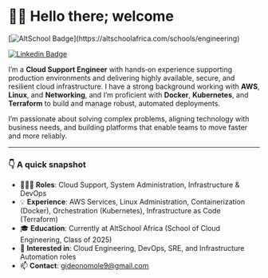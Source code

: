 # 👋🏾 Hello there; welcome  

[![AltSchool Badge](https://img.shields.io/badge/-Engineering-6773E5?style=for-the-badge&logo=data:image/png;base64,iVBORw0KGgoAAAANSUhEUgAAAIcAAACHCAYAAAA850oKAAAACXBIWXMAACE4AAAhOAFFljFgAAAAAXNSR0IArs4c6QAAAARnQU1BAACxjwv8YQUAAAcmSURBVHgB7d3/...)](https://altschoolafrica.com/schools/engineering)

[![Linkedin Badge](https://img.shields.io/badge/-yourlinkedinhandle-blue?style=for-the-badge&logo=Linkedin&logoColor=white)](https://www.linkedin.com/in/gideon-omole-5ba318180/)

I’m a **Cloud Support Engineer** with hands‑on experience supporting production environments and delivering highly available, secure, and resilient cloud infrastructure. I have a strong background working with **AWS**, **Linux**, and **Networking**, and I’m proficient with **Docker**, **Kubernetes**, and **Terraform** to build and manage robust, automated deployments.

I’m passionate about solving complex problems, aligning technology with business needs, and building platforms that enable teams to move faster and more reliably.

---

### 👇 A quick snapshot
- 👨🏽‍💻 **Roles**: Cloud Support, System Administration, Infrastructure & DevOps  
- 💡 **Experience**: AWS Services, Linux Administration, Containerization (Docker), Orchestration (Kubernetes), Infrastructure as Code (Terraform)  
- 🎓 **Education**: Currently at AltSchool Africa (School of Cloud Engineering, Class of 2025)  
- 🚀 **Interested in**: Cloud Engineering, DevOps, SRE, and Infrastructure Automation roles  
- 📫 **Contact**: [gideonomole9@gmail.com](mailto:gideonomole9@gmail.com)

